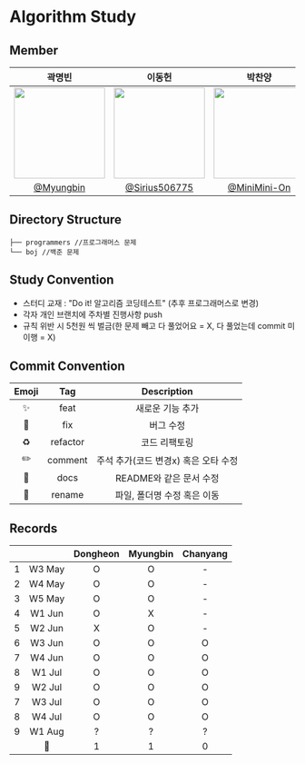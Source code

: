 # Algorithm Study

## Member
|                                   곽명빈                                     |                                       이동헌                                        |      박찬양      |                                                                               
|:--------------------------------------------------------------------------------:|:--------------------------------------------------------------------------------:|:--------------------------------------------------------------------------------:|
| <img width="160px" src="https://avatars.githubusercontent.com/u/62679812?v=4" /> | <img width="160px" src="https://avatars.githubusercontent.com/u/80760160?v=4" /> | <img width="160px" src="https://avatars.githubusercontent.com/u/120891914?v=4" /> | 
|                 [@Myungbin](https://github.com/Myungbin)                 |                      [@Sirius506775](https://github.com/Sirius506775)                      |                     [@MiniMini-On](https://github.com/MiniMini-On)                      |    
   

## Directory Structure
```
├── programmers //프로그래머스 문제
└── boj //백준 문제
```


## Study Convention
- 스터디 교재 :  "Do it! 알고리즘 코딩테스트" (추후 프로그래머스로 변경)
- 각자 개인 브랜치에 주차별 진행사항 push
- 규칙 위반 시 5천원 씩 벌금(한 문제 빼고 다 풀었어요 = X, 다 풀었는데 commit 미이행 = X)

## Commit Convention
| Emoji  | Tag |  Description         |
|:-:|:------:|:--------:|
| ✨  | feat |     새로운 기능 추가    |
| 🐛  | fix |     버그 수정    |
| ♻️  | refactor |     코드 리팩토링    |
| ✏️ |     comment   | 주석 추가(코드 변경x) 혹은 오타 수정 |
| 📝  | docs |     README와 같은 문서 수정    |
| 🚚  | rename |     파일, 폴더명 수정 혹은 이동    |


  

## Records
|   |        | Dongheon | Myungbin | Chanyang |
|:-:|:------:|:--------:|:--------:|:--------:|
| 1 | W3 May |     O    |     O    |     -    |
| 2 | W4 May |     O    |     O    |     -    |
| 3 | W5 May |     O    |     O    |     -    |
| 4 | W1 Jun |     O    |     X    |     -    |
| 5 | W2 Jun |     X    |     O    |     -    |
| 6 | W3 Jun |     O    |     O    |     O    |
| 7 | W4 Jun |     O    |     O    |     O    |
| 8 | W1 Jul |     O    |     O    |     O    |
| 9 | W2 Jul |     O    |     O    |     O    |
| 7 | W3 Jul |     O    |     O    |     O    |
| 8 | W4 Jul |     O    |     O    |     O    |
| 9 | W1 Aug |     ?    |     ?    |     ?    |
|   | 💸    |        1 |        1 |        0 |
